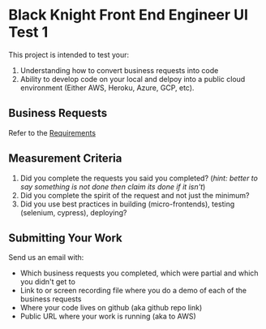 # Black Knight Front End Engineer UI Test 1

This project is intended to test your:

  1. Understanding how to convert business requests into code
  1. Ability to develop code on your local and delpoy into a public cloud environment (Either AWS, Heroku, Azure, GCP, etc).

## Business Requests

Refer to the [Requirements](Requirements.pdf)

## Measurement Criteria

  1. Did you complete the requests you said you completed? (*hint: better to say something is not done then claim its done if it isn't*)
  1. Did you complete the spirit of the request and not just the minimum?
  1. Did you use best practices in building (micro-frontends), testing (selenium, cypress), deploying?

## Submitting Your Work

Send us an email with:

* Which business requests you completed, which were partial and which you didn't get to
* Link to or screen recording file where you do a demo of each of the business requests
* Where your code lives on github (aka github repo link)
* Public URL where your work is running (aka to AWS)
